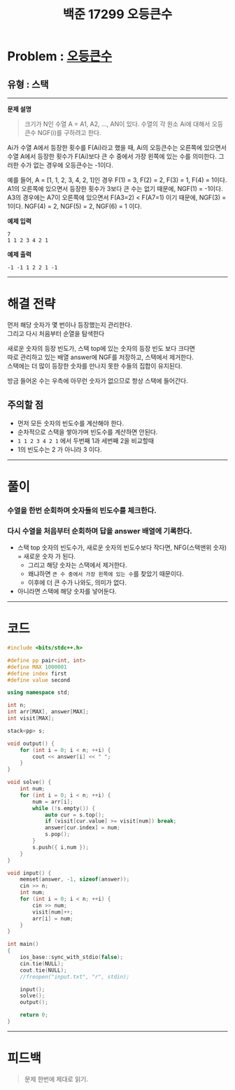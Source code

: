﻿---
title: 백준 17299 오등큰수
categories:
- PS

tags:
- baekjoon
- PS
- Problem Solve
- Stack
---

<!-- 문제 번호 -->

# Problem : [오등큰수](https://www.acmicpc.net/problem/17299)
## 유형 : 스택

---


**문제 설명**

> 크기가 N인 수열 A = A1, A2, ..., AN이 있다. 수열의 각 원소 Ai에 대해서 오등큰수 NGF(i)를 구하려고 한다.  
>
Ai가 수열 A에서 등장한 횟수를 F(Ai)라고 했을 때, Ai의 오등큰수는 오른쪽에 있으면서 수열 A에서 등장한 횟수가 F(Ai)보다 큰 수 중에서 가장 왼쪽에 있는 수를 의미한다. 그러한 수가 없는 경우에 오등큰수는 -1이다.  
>
예를 들어, A = [1, 1, 2, 3, 4, 2, 1]인 경우 F(1) = 3, F(2) = 2, F(3) = 1, F(4) = 1이다. A1의 오른쪽에 있으면서 등장한 횟수가 3보다 큰 수는 없기 때문에, NGF(1) = -1이다. A3의 경우에는 A7이 오른쪽에 있으면서 F(A3=2) < F(A7=1) 이기 때문에, NGF(3) = 1이다. NGF(4) = 2, NGF(5) = 2, NGF(6) = 1 이다.

**예제 입력**

```
7
1 1 2 3 4 2 1
```

**예제 출력**

```
-1 -1 1 2 2 1 -1
```

---


# 해결 전략

> 
먼저 해당 숫자가 몇 번이나 등장했는지 관리한다.  
그리고 다시 처음부터 순열을 탐색한다  
>
새로운 숫자의 등장 빈도가, 스택 top에 있는 숫자의 등장 빈도 보다 크다면  
따로 관리하고 있는 배열 answer에 NGF를 저장하고, 스택에서 제거한다.  
스택에는 더 많이 등장한 숫자를 만나지 못한 수들의 집합이 유지된다.  
>
방금 들어온 수는 우측에 아무런 숫자가 없으므로
항상 스택에 들어간다.




## 주의할 점

* 먼저 모든 숫자의 빈도수를 계산해야 한다.
* 순차적으로 스택을 쌓아가며 빈도수를 계산하면 안된다.
* `1 1 2 3 4 2 1` 에서 두번째 1과 세번째 2을 비교할때
* 1의 빈도수는 2 가 아니라 3 이다.


---



# 풀이

### 수열을 한번 순회하며 숫자들의 빈도수를 체크한다.

### 다시 수열을 처음부터 순회하며 답을 answer 배열에 기록한다.

* 스택 top 숫자의 빈도수가, 새로운 숫자의 빈도수보다 작다면, NFG(스택맨위 숫자) = 새로운 숫자 가 된다.
	* 그리고 해당 숫자는 스택에서 제거한다.
	* 왜냐하면 `큰 수 중에서 가장 왼쪽에 있는 수`를 찾았기 때문이다.
	* 이후에 더 큰 수가 나와도, 의미가 없다.
* 아니라면 스택에 해당 숫자를 넣어둔다.

---

# 코드

```c++
#include <bits/stdc++.h>

#define pp pair<int, int>
#define MAX 1000001
#define index first
#define value second

using namespace std;

int n;
int arr[MAX], answer[MAX];
int visit[MAX];

stack<pp> s;

void output() {
	for (int i = 0; i < n; ++i) {
		cout << answer[i] << " ";
	}
}

void solve() {
	int num;
	for (int i = 0; i < n; ++i) {
		num = arr[i];
		while (!s.empty()) {
			auto cur = s.top();
			if (visit[cur.value] >= visit[num]) break;
			answer[cur.index] = num;
			s.pop();
		}
		s.push({ i,num });
	}
}

void input() {
	memset(answer, -1, sizeof(answer));
	cin >> n;
	int num;
	for (int i = 0; i < n; ++i) {
		cin >> num;
		visit[num]++;
		arr[i] = num;
	}
}

int main()
{
	ios_base::sync_with_stdio(false);
	cin.tie(NULL);
	cout.tie(NULL);
	//freopen("input.txt", "r", stdin);

	input();
	solve();
	output();

	return 0;
}
```


---


# 피드백


> 문제 한번에 제대로 읽기.
